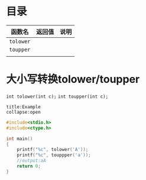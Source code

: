 # 目录
| 函数名    | 返回值 | 说明 |
| --------- | ------ | ---- |
| `tolower` |        |      |
| `toupper` |        |      |
|           |        |      |

# 大小写转换tolower/toupper
`int tolower(int c);`
`int toupper(int c);`
```ad-example
title:Example
collapse:open
```
```c
#include<stdio.h>
#include<ctype.h>

int main()
{
    printf("%c", tolower('A'));
    printf("%c", touppper('a'));
    //output:aA
    return 0;
}
```
